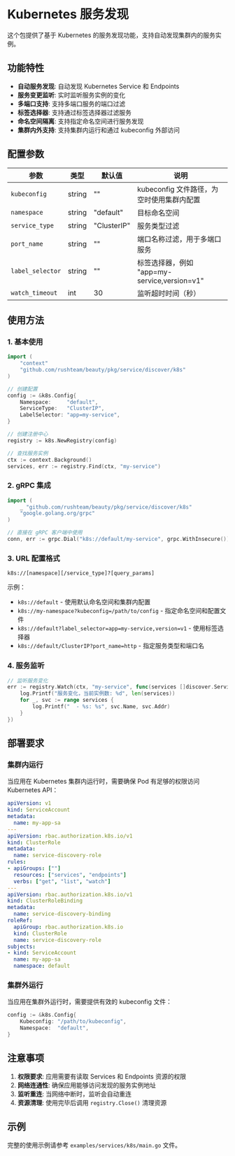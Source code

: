 # Kubernetes 服务发现

这个包提供了基于 Kubernetes 的服务发现功能，支持自动发现集群内的服务实例。

## 功能特性

- **自动服务发现**: 自动发现 Kubernetes Service 和 Endpoints
- **服务变更监听**: 实时监听服务实例的变化
- **多端口支持**: 支持多端口服务的端口过滤
- **标签选择器**: 支持通过标签选择器过滤服务
- **命名空间隔离**: 支持指定命名空间进行服务发现
- **集群内外支持**: 支持集群内运行和通过 kubeconfig 外部访问

## 配置参数

| 参数 | 类型 | 默认值 | 说明 |
|------|------|--------|------|
| `kubeconfig` | string | "" | kubeconfig 文件路径，为空时使用集群内配置 |
| `namespace` | string | "default" | 目标命名空间 |
| `service_type` | string | "ClusterIP" | 服务类型过滤 |
| `port_name` | string | "" | 端口名称过滤，用于多端口服务 |
| `label_selector` | string | "" | 标签选择器，例如 "app=my-service,version=v1" |
| `watch_timeout` | int | 30 | 监听超时时间（秒） |

## 使用方法

### 1. 基本使用

```go
import (
    "context"
    "github.com/rushteam/beauty/pkg/service/discover/k8s"
)

// 创建配置
config := &k8s.Config{
    Namespace:     "default",
    ServiceType:   "ClusterIP",
    LabelSelector: "app=my-service",
}

// 创建注册中心
registry := k8s.NewRegistry(config)

// 查找服务实例
ctx := context.Background()
services, err := registry.Find(ctx, "my-service")
```

### 2. gRPC 集成

```go
import (
    _ "github.com/rushteam/beauty/pkg/service/discover/k8s"
    "google.golang.org/grpc"
)

// 直接在 gRPC 客户端中使用
conn, err := grpc.Dial("k8s://default/my-service", grpc.WithInsecure())
```

### 3. URL 配置格式

```
k8s://[namespace][/service_type]?[query_params]
```

示例：
- `k8s://default` - 使用默认命名空间和集群内配置
- `k8s://my-namespace?kubeconfig=/path/to/config` - 指定命名空间和配置文件
- `k8s://default?label_selector=app=my-service,version=v1` - 使用标签选择器
- `k8s://default/ClusterIP?port_name=http` - 指定服务类型和端口名

### 4. 服务监听

```go
// 监听服务变化
err := registry.Watch(ctx, "my-service", func(services []discover.ServiceInfo) {
    log.Printf("服务变化，当前实例数: %d", len(services))
    for _, svc := range services {
        log.Printf("  - %s: %s", svc.Name, svc.Addr)
    }
})
```

## 部署要求

### 集群内运行

当应用在 Kubernetes 集群内运行时，需要确保 Pod 有足够的权限访问 Kubernetes API：

```yaml
apiVersion: v1
kind: ServiceAccount
metadata:
  name: my-app-sa
---
apiVersion: rbac.authorization.k8s.io/v1
kind: ClusterRole
metadata:
  name: service-discovery-role
rules:
- apiGroups: [""]
  resources: ["services", "endpoints"]
  verbs: ["get", "list", "watch"]
---
apiVersion: rbac.authorization.k8s.io/v1
kind: ClusterRoleBinding
metadata:
  name: service-discovery-binding
roleRef:
  apiGroup: rbac.authorization.k8s.io
  kind: ClusterRole
  name: service-discovery-role
subjects:
- kind: ServiceAccount
  name: my-app-sa
  namespace: default
```

### 集群外运行

当应用在集群外运行时，需要提供有效的 kubeconfig 文件：

```go
config := &k8s.Config{
    Kubeconfig: "/path/to/kubeconfig",
    Namespace:  "default",
}
```

## 注意事项

1. **权限要求**: 应用需要有读取 Services 和 Endpoints 资源的权限
2. **网络连通性**: 确保应用能够访问发现的服务实例地址
3. **监听重连**: 当网络中断时，监听会自动重连
4. **资源清理**: 使用完毕后调用 `registry.Close()` 清理资源

## 示例

完整的使用示例请参考 `examples/services/k8s/main.go` 文件。
